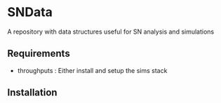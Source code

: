 # SNData
A repository with data structures useful for SN analysis and simulations

## Requirements
- throughputs : Either install and setup the sims stack 
## Installation
